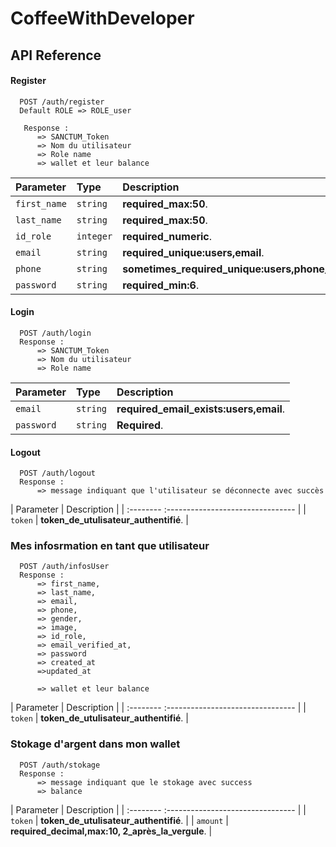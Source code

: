 # CoffeeWithDeveloper

## API Reference

#### Register 

```http
  POST /auth/register
  Default ROLE => ROLE_user

   Response : 
      => SANCTUM_Token
      => Nom du utilisateur 
      => Role name
      => wallet et leur balance
```

| Parameter | Type     | Description                |
| :-------- | :------- | :------------------------- |
| `first_name` | `string` | **required_max:50**. |
| `last_name` | `string` | **required_max:50**. |
| `id_role` | `integer` | **required_numeric**. |
| `email` | `string` | **required_unique:users,email**. |
| `phone` | `string` | **sometimes_required_unique:users,phone_digits_between:10:20**. |
| `password` | `string` | **required_min:6**. |

#### Login

```http
  POST /auth/login
  Response : 
      => SANCTUM_Token
      => Nom du utilisateur 
      => Role name
```

| Parameter | Type     | Description                       |
| :-------- | :------- | :-------------------------------- |
| `email`      | `string` | **required_email_exists:users,email**. |
| `password`      | `string` | **Required**. |


#### Logout
```http
  POST /auth/logout
  Response : 
      => message indiquant que l'utilisateur se déconnecte avec succès
```

| Parameter  | Description                       |
| :-------- :-------------------------------- |
| `token`  |  **token_de_utulisateur_authentifié**. |


### Mes infosrmation en tant que utilisateur 

```http
  POST /auth/infosUser
  Response : 
      => first_name,
      => last_name,
      => email,
      => phone,
      => gender,
      => image,
      => id_role,
      => email_verified_at,
      => password
      => created_at
      =>updated_at

      => wallet et leur balance
```

| Parameter | Description                       |
| :-------- :-------------------------------- |
| `token` |   **token_de_utulisateur_authentifié**. |



### Stokage d'argent dans mon wallet
```http
  POST /auth/stokage
  Response : 
      => message indiquant que le stokage avec success
      => balance
```

| Parameter  | Description                       |
| :-------- :-------------------------------- |
| `token` |   **token_de_utulisateur_authentifié**. |
| `amount` |   **required_decimal,max:10, 2_après_la_vergule**. |

